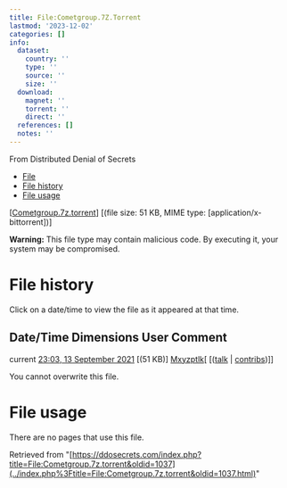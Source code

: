 ```yaml
---
title: File:Cometgroup.7Z.Torrent
lastmod: '2023-12-02'
categories: []
info:
  dataset:
    country: ''
    type: ''
    source: ''
    size: ''
  download:
    magnet: ''
    torrent: ''
    direct: ''
  references: []
  notes: ''
---
```




From Distributed Denial of Secrets

- [File](./File:Cometgroup.7z.torrent.html#file)
- [File history](./File:Cometgroup.7z.torrent.html#filehistory)
- [File usage](./File:Cometgroup.7z.torrent.html#filelinks)

[[Cometgroup.7z.torrent](../images/5/55/Cometgroup.7z.torrent "Cometgroup.7z.torrent")]
‎[(file size: 51 KB, MIME type:
[application/x-bittorrent])]

**Warning:** This file type may contain malicious code. By executing it,
your system may be compromised.

# File history

Click on a date/time to view the file as it appeared at that time.

Date/Time Dimensions User Comment
---
current [23:03, 13 September 2021](../images/5/55/Cometgroup.7z.torrent) [(51 KB)] [Mxyzptlk](../index.php%3Ftitle=User:Mxyzptlk&action=edit&redlink=1.html "User:Mxyzptlk (page does not exist)")[ [([talk](../index.php%3Ftitle=User_talk:Mxyzptlk&action=edit&redlink=1.html "User talk:Mxyzptlk (page does not exist)") | [contribs](./Special:Contributions/Mxyzptlk.html "Special:Contributions/Mxyzptlk"))]]

You cannot overwrite this file.

# File usage

There are no pages that use this file.

Retrieved from
"[https://ddosecrets.com/index.php?title=File:Cometgroup.7z.torrent&oldid=1037](../index.php%3Ftitle=File:Cometgroup.7z.torrent&oldid=1037.html)"

